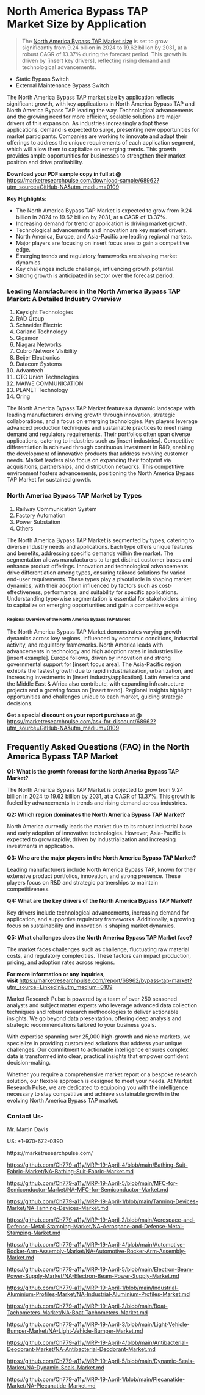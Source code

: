 <h1>North America Bypass TAP Market&nbsp;Size by Application</h1><blockquote><p>The <a href="https://marketresearchpulse.com/download-sample/68962?utm_source=GitHub-NA&amp;utm_medium=0109">North America Bypass TAP Market size</a> is set to grow significantly from 9.24 billion in 2024 to 19.62 billion by 2031, at a robust CAGR of 13.37% during the forecast period. This growth is driven by [insert key drivers], reflecting rising demand and technological advancements.</p></blockquote><ul><li>Static Bypass Switch<li> External Maintenance Bypass Switch</li></ul><p>The North America Bypass TAP market size by application reflects significant growth, with key applications in North America Bypass TAP and North America Bypass TAP leading the way. Technological advancements and the growing need for more efficient, scalable solutions are major drivers of this expansion. As industries increasingly adopt these applications, demand is expected to surge, presenting new opportunities for market participants. Companies are working to innovate and adapt their offerings to address the unique requirements of each application segment, which will allow them to capitalize on emerging trends. This growth provides ample opportunities for businesses to strengthen their market position and drive profitability.</p><p><strong>Download your PDF sample copy in full at @ </strong><a href="https://marketresearchpulse.com/download-sample/68962?utm_source=GitHub-NA&amp;utm_medium=0109">https://marketresearchpulse.com/download-sample/68962?utm_source=GitHub-NA&amp;utm_medium=0109</a></p><p><strong>Key Highlights: </strong></p><ul><li>The North America Bypass TAP Market is expected to grow from 9.24 billion in 2024 to 19.62 billion by 2031, at a CAGR of 13.37%.</li><li>Increasing demand for trend or application is driving market growth.</li><li>Technological advancements and innovation are key market drivers.</li><li>North America, Europe, and Asia-Pacific are leading regional markets.</li><li>Major players are focusing on insert focus area to gain a competitive edge.</li><li>Emerging trends and regulatory frameworks are shaping market dynamics.</li><li>Key challenges include challenge, influencing growth potential.</li><li>Strong growth is anticipated in sector over the forecast period.</li></ul><h3>Leading Manufacturers in the North America Bypass TAP Market: A Detailed Industry Overview</h3><ol><li>Keysight Technologies</li><li>RAD Group</li><li>Schneider Electric</li><li>Garland Technology</li><li>Gigamon</li><li>Niagara Networks</li><li>Cubro Network Visibility</li><li>Beijer Electronics</li><li>Datacom Systems</li><li>Advantech</li><li>CTC Union Technologies</li><li>MAIWE COMMUNICATION</li><li>PLANET Technology</li><li>Oring</li></ol><div class="flex max-w-full flex-col flex-grow"><div class="min-h-8 text-message flex w-full flex-col items-end gap-2 whitespace-normal break-words [.text-message+&amp;]:mt-5" dir="auto" data-message-author-role="assistant" data-message-id="fd8432e4-4910-450d-b182-61b7bfb0a01f" data-message-model-slug="gpt-4o"><div class="flex w-full flex-col gap-1 empty:hidden first:pt-[3px]"><div class="markdown prose w-full break-words dark:prose-invert light"><p>The North America Bypass TAP Market features a dynamic landscape with leading manufacturers driving growth through innovation, strategic collaborations, and a focus on emerging technologies. Key players leverage advanced production techniques and sustainable practices to meet rising demand and regulatory requirements. Their portfolios often span diverse applications, catering to industries such as [insert industries]. Competitive differentiation is achieved through continuous investment in R&amp;D, enabling the development of innovative products that address evolving customer needs. Market leaders also focus on expanding their footprint via acquisitions, partnerships, and distribution networks. This competitive environment fosters advancements, positioning the North America Bypass TAP Market for sustained growth.</p></div></div></div></div><h3>North America Bypass TAP Market by Types</h3><ol><li>Railway Communication System<li> Factory Automation<li> Power Substation<li> Others</li></ol><div class="flex max-w-full flex-col flex-grow"><div class="min-h-8 text-message flex w-full flex-col items-end gap-2 whitespace-normal break-words [.text-message+&amp;]:mt-5" dir="auto" data-message-author-role="assistant" data-message-id="084470be-0bb7-4664-bddf-5156b4f41249" data-message-model-slug="gpt-4o-mini"><div class="flex w-full flex-col gap-1 empty:hidden first:pt-[3px]"><div class="markdown prose w-full break-words dark:prose-invert light"><p>The North America Bypass TAP Market is segmented by types, catering to diverse industry needs and applications. Each type offers unique features and benefits, addressing specific demands within the market. The segmentation allows manufacturers to target distinct customer bases and enhance product offerings. Innovation and technological advancements drive differentiation among types, ensuring tailored solutions for varied end-user requirements. These types play a pivotal role in shaping market dynamics, with their adoption influenced by factors such as cost-effectiveness, performance, and suitability for specific applications. Understanding type-wise segmentation is essential for stakeholders aiming to capitalize on emerging opportunities and gain a competitive edge.</p></div></div></div></div><h3><span style="font-size: 11px;">Regional Overview of the North America Bypass TAP Market</span></h3><div class="flex max-w-full flex-col flex-grow"><div class="min-h-8 text-message flex w-full flex-col items-end gap-2 whitespace-normal break-words [.text-message+&amp;]:mt-5" dir="auto" data-message-author-role="assistant" data-message-id="e9038762-ce64-4e30-91c9-9bd413514231" data-message-model-slug="gpt-4o-mini"><div class="flex w-full flex-col gap-1 empty:hidden first:pt-[3px]"><div class="markdown prose w-full break-words dark:prose-invert light"><p>The North America Bypass TAP Market demonstrates varying growth dynamics across key regions, influenced by economic conditions, industrial activity, and regulatory frameworks. North America leads with advancements in technology and high adoption rates in industries like [insert example]. Europe follows, driven by innovation and strong governmental support for [insert focus area]. The Asia-Pacific region exhibits the fastest growth due to rapid industrialization, urbanization, and increasing investments in [insert industry/application]. Latin America and the Middle East &amp; Africa also contribute, with expanding infrastructure projects and a growing focus on [insert trend]. Regional insights highlight opportunities and challenges unique to each market, guiding strategic decisions.</p></div></div></div></div><p><strong>Get a special discount on your report purchase at @ </strong><a href="https://marketresearchpulse.com/ask-for-discount/68962?utm_source=GitHub-NA&amp;utm_medium=0109">https://marketresearchpulse.com/ask-for-discount/68962?utm_source=GitHub-NA&amp;utm_medium=0109</a></p><h2>Frequently Asked Questions (FAQ) in the North America Bypass TAP Market</h2><p><strong>Q1: What is the growth forecast for the North America Bypass TAP Market?</strong></p><p>The North America Bypass TAP Market is projected to grow from 9.24 billion in 2024 to 19.62 billion by 2031, at a CAGR of 13.37%. This growth is fueled by advancements in trends and rising demand across industries.</p><p><strong>Q2: Which region dominates the North America Bypass TAP Market?</strong></p><p>North America currently leads the market due to its robust industrial base and early adoption of innovative technologies. However, Asia-Pacific is expected to grow rapidly, driven by industrialization and increasing investments in application.</p><p><strong>Q3: Who are the major players in the North America Bypass TAP Market?</strong></p><p>Leading manufacturers include North America Bypass TAP, known for their extensive product portfolios, innovation, and strong presence. These players focus on R&amp;D and strategic partnerships to maintain competitiveness.</p><p><strong>Q4: What are the key drivers of the North America Bypass TAP Market?</strong></p><p>Key drivers include technological advancements, increasing demand for application, and supportive regulatory frameworks. Additionally, a growing focus on sustainability and innovation is shaping market dynamics.</p><p><strong>Q5: What challenges does the North America Bypass TAP Market face?</strong></p><p>The market faces challenges such as challenge, fluctuating raw material costs, and regulatory complexities. These factors can impact production, pricing, and adoption rates across regions.</p><p><strong>For more information or any inquiries, visit&nbsp;</strong><a href="https://marketresearchpulse.com/report/68962/bypass-tap-market?utm_source=Linkedin&utm_medium=0109">https://marketresearchpulse.com/report/68962/bypass-tap-market?utm_source=Linkedin&utm_medium=0109</a></p><p>Market Research Pulse is powered by a team of over 250 seasoned analysts and subject matter experts who leverage advanced data collection techniques and robust research methodologies to deliver actionable insights. We go beyond data presentation, offering deep analysis and strategic recommendations tailored to your business goals.</p><p>With expertise spanning over 25,000 high-growth and niche markets, we specialize in providing customized solutions that address your unique challenges. Our commitment to actionable intelligence ensures complex data is transformed into clear, practical insights that empower confident decision-making.</p><p>Whether you require a comprehensive market report or a bespoke research solution, our flexible approach is designed to meet your needs. At Market Research Pulse, we are dedicated to equipping you with the intelligence necessary to stay competitive and achieve sustainable growth in the evolving North America Bypass TAP market.</p><h3><strong>Contact Us-</strong></h3><p>Mr. Martin Davis</p><p>US: +1-970-672-0390</p><p>https://marketresearchpulse.com/</p><p><a href="https://github.com/Ch779-a11y/MRP-19-April-4/blob/main/Bathing-Suit-Fabric-Market/NA-Bathing-Suit-Fabric-Market.md">https://github.com/Ch779-a11y/MRP-19-April-4/blob/main/Bathing-Suit-Fabric-Market/NA-Bathing-Suit-Fabric-Market.md</a></p><p><a href="https://github.com/Ch779-a11y/MRP-19-April-5/blob/main/MFC-for-Semiconductor-Market/NA-MFC-for-Semiconductor-Market.md">https://github.com/Ch779-a11y/MRP-19-April-5/blob/main/MFC-for-Semiconductor-Market/NA-MFC-for-Semiconductor-Market.md</a></p><p><a href="https://github.com/Ch779-a11y/MRP-19-April-1/blob/main/Tanning-Devices-Market/NA-Tanning-Devices-Market.md">https://github.com/Ch779-a11y/MRP-19-April-1/blob/main/Tanning-Devices-Market/NA-Tanning-Devices-Market.md</a></p><p><a href="https://github.com/Ch779-a11y/MRP-19-April-2/blob/main/Aerospace-and-Defense-Metal-Stamping-Market/NA-Aerospace-and-Defense-Metal-Stamping-Market.md">https://github.com/Ch779-a11y/MRP-19-April-2/blob/main/Aerospace-and-Defense-Metal-Stamping-Market/NA-Aerospace-and-Defense-Metal-Stamping-Market.md</a></p><p><a href="https://github.com/Ch779-a11y/MRP-19-April-4/blob/main/Automotive-Rocker-Arm-Assembly-Market/NA-Automotive-Rocker-Arm-Assembly-Market.md">https://github.com/Ch779-a11y/MRP-19-April-4/blob/main/Automotive-Rocker-Arm-Assembly-Market/NA-Automotive-Rocker-Arm-Assembly-Market.md</a></p><p><a href="https://github.com/Ch779-a11y/MRP-19-April-5/blob/main/Electron-Beam-Power-Supply-Market/NA-Electron-Beam-Power-Supply-Market.md">https://github.com/Ch779-a11y/MRP-19-April-5/blob/main/Electron-Beam-Power-Supply-Market/NA-Electron-Beam-Power-Supply-Market.md</a></p><p><a href="https://github.com/Ch779-a11y/MRP-19-April-1/blob/main/Industrial-Aluminium-Profiles-Market/NA-Industrial-Aluminium-Profiles-Market.md">https://github.com/Ch779-a11y/MRP-19-April-1/blob/main/Industrial-Aluminium-Profiles-Market/NA-Industrial-Aluminium-Profiles-Market.md</a></p><p><a href="https://github.com/Ch779-a11y/MRP-19-April-2/blob/main/Boat-Tachometers-Market/NA-Boat-Tachometers-Market.md">https://github.com/Ch779-a11y/MRP-19-April-2/blob/main/Boat-Tachometers-Market/NA-Boat-Tachometers-Market.md</a></p><p><a href="https://github.com/Ch779-a11y/MRP-19-April-3/blob/main/Light-Vehicle-Bumper-Market/NA-Light-Vehicle-Bumper-Market.md">https://github.com/Ch779-a11y/MRP-19-April-3/blob/main/Light-Vehicle-Bumper-Market/NA-Light-Vehicle-Bumper-Market.md</a></p><p><a href="https://github.com/Ch779-a11y/MRP-19-April-4/blob/main/Antibacterial-Deodorant-Market/NA-Antibacterial-Deodorant-Market.md">https://github.com/Ch779-a11y/MRP-19-April-4/blob/main/Antibacterial-Deodorant-Market/NA-Antibacterial-Deodorant-Market.md</a></p><p><a href="https://github.com/Ch779-a11y/MRP-19-April-5/blob/main/Dynamic-Seals-Market/NA-Dynamic-Seals-Market.md">https://github.com/Ch779-a11y/MRP-19-April-5/blob/main/Dynamic-Seals-Market/NA-Dynamic-Seals-Market.md</a></p><p><a href="https://github.com/Ch779-a11y/MRP-19-April-1/blob/main/Plecanatide-Market/NA-Plecanatide-Market.md">https://github.com/Ch779-a11y/MRP-19-April-1/blob/main/Plecanatide-Market/NA-Plecanatide-Market.md</a></p>
